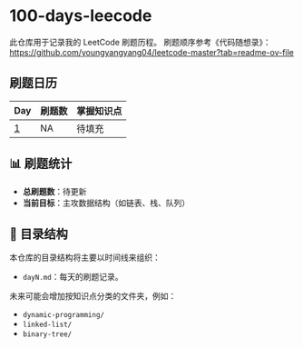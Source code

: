 # 100-days-leecode
此仓库用于记录我的 LeetCode 刷题历程。
刷题顺序参考《代码随想录》：https://github.com/youngyangyang04/leetcode-master?tab=readme-ov-file

## 刷题日历

| Day | 刷题数 | 掌握知识点 |
| :--- | :--- | :--- |
| [1](./daily_records/day1.md) | NA | 待填充 |

## 📊 刷题统计

* **总刷题数**：待更新
* **当前目标**：主攻数据结构（如链表、栈、队列）

## 📂 目录结构

本仓库的目录结构将主要以时间线来组织：
- `dayN.md`：每天的刷题记录。

未来可能会增加按知识点分类的文件夹，例如：
- `dynamic-programming/`
- `linked-list/`
- `binary-tree/`
